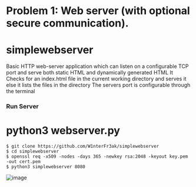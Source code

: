 # Problem 1: Web server (with optional secure communication).
# simplewebserver
Basic HTTP web-server application which can listen on a configurable TCP port and serve both static HTML and dynamically generated HTML
It Checks for an index.html file in the current working directory and serves it else it lists the files in the directory
The servers port is configurable through the terminal

### Run Server
# python3 webserver.py <port>
```
$ git clone https://github.com/W1nterFr3ak/simplewebserver
$ cd simplewebserver
$ openssl req -x509 -nodes -days 365 -newkey rsa:2048 -keyout key.pem -out cert.pem
$ python3 simplewebserver 8080
```
  ![image](https://user-images.githubusercontent.com/55146805/148377428-3c226593-f182-49f4-83ba-bb57602bc7f5.png)

